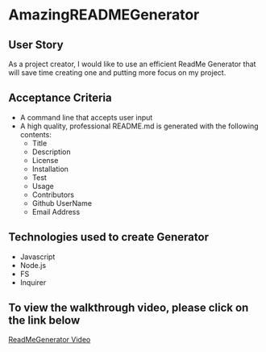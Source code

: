 # AmazingREADMEGenerator


## User Story

As a project creator, I would like to use an efficient ReadMe Generator that will save time creating one and putting more focus on my project.

## Acceptance Criteria

* A command line that accepts user input
* A high quality, professional README.md is generated with the following contents:
  - Title
  - Description
  - License
  - Installation
  - Test
  - Usage
  - Contributors
  - Github UserName
  - Email Address

## Technologies used to create Generator

* Javascript
* Node.js
* FS
* Inquirer

## To view the walkthrough video, please click on the link below

[ReadMeGenerator Video](https://drive.google.com/file/d/1Y-cjkZ7O7ZnzO2D275xkmgRN3IDNQrSU/view)
